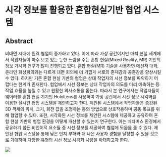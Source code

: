 # 시각 정보를 활용한 혼합현실기반 협업 시스템


## Abstract
비대면 시대에 원격 협업이 증가하고 있다. 이에 따라 가상 공간이지만 마치 현실 세계에서 작업자들이 마주 보고 있는 듯한 느낌을 주는 혼합 현실(Mixed Reality, MR) 기반의 정보 가시화 연구가 많이 진행되고 있다. 혼합 현실(MR) 기술을 사용하면 메신저 대화, 온라인 화상회의와는 다르게 대면 회의에 더 가깝게 서로의 존재감과 공존감을 향상시킬 수 있다. 하지만 기존 혼합 현실 기반의 협업은 상대 작업자의 시선 정보를 파악하기 어렵다는 한계가 존재한다. 협업에서 시선 정보는 상대 작업자의 의도를 미리 예측하는 등 작업 효율을 높일 수 있고 원활한 의사소통을 돕는다. 따라서 본 연구에서는 작업자들이 웨어러블 혼합 현실 기기인 HoloLens를 사용하여 가상 공간에서 시선 정보 시각화를 이용한 실시간 협업 시스템을 제안하고자 한다. 제안된 시스템에서 작업자들은 증강된 3D 객체의 위치, 크기, 회전 값을 조정하는 등의 방법으로 상호작용하며 공동 목표를 위해 협업할 수 있다. 또한, 시각화된 시선 정보를 제안된 시스템에 제공하고 공유하여 혼합 현실 기반의 협업 환경을 어떻게 개선할 수 있는지 연구한다. 이는 메타버스 환경에서 공유하기 힘든 비언어적 요소들 중 시선 정보를 제공하여 협업에 도움을 줄 수 있다. 제안된 협업 시스템을 통해 낮은 인지 부하와 더 나은 사용자 경험을 달성할 수 있을 것으로 기대하며 다양한 유형의 시선 정보 시각화 사용을 확대하고자 한다.
<br/>

<img src = https://user-images.githubusercontent.com/65766022/163967982-69236e94-2811-401a-a6d6-fc3eb9da7e10.png>
